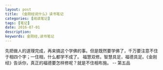```yaml
---
layout: post
title: 《金刚经说什么》读书笔记
categories: [阅读笔记]
tags: [笔记]
date: 2016-07-01
description:
keywords: 金刚经,读书笔记
---
```


先把做人的道理完成，再来搞这个学佛的事。但是既然要学佛了，千万要注意不住于相四个字；一住相，什么都学不成了。
福慧双修。智慧具足，福德具足。《金刚经》告诉你，真正的福德要怎样修呢？就是不住相布施。
-- 第五品
